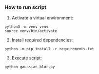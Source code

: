 ### How to run script
1. Activate a virtual environment:
```
python3 -m venv venv
source venv/bin/activate
```
2. Install required dependencies:
```
python -m pip install -r requirements.txt
```
3. Execute script:
```
python gaussian_blur.py
```
